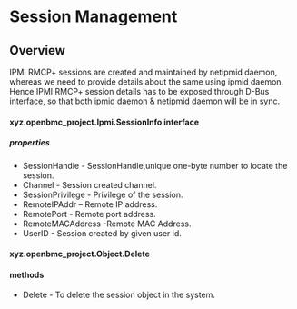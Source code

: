 # Session Management

## Overview
IPMI RMCP+ sessions are created and maintained by netipmid daemon,
whereas we need to provide details about the same using ipmid daemon.
Hence IPMI RMCP+ session details has to be exposed through D-Bus interface,
so that both ipmid daemon & netipmid daemon will be in sync.


#### xyz.openbmc_project.Ipmi.SessionInfo interface
##### properties
* SessionHandle - SessionHandle,unique one-byte number to locate the session.
* Channel   -  Session created channel.
* SessionPrivilege - Privilege of the session.
* RemoteIPAddr  – Remote IP address.
* RemotePort   - Remote port address.
* RemoteMACAddress -Remote MAC Address.
* UserID  - Session created by given user id.



#### xyz.openbmc_project.Object.Delete
#### methods
* Delete - To delete the session object in the system.

